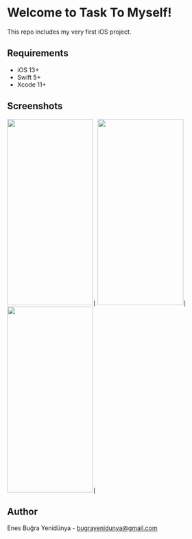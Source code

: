 # Welcome to Task To Myself!

This repo includes my very first iOS project.

## Requirements
 - iOS 13+
 - Swift 5+
 - Xcode 11+

## Screenshots

<img src="https://user-images.githubusercontent.com/54468032/93321874-5e698300-f81b-11ea-8db1-ce431c7baf96.png" width="200" height="433">∣
<img src="https://user-images.githubusercontent.com/54468032/93321432-cf5c6b00-f81a-11ea-91e4-669385e023b7.png" width="200" height="433">∣
<img src="https://user-images.githubusercontent.com/54468032/93321855-590c3880-f81b-11ea-8749-94a788b99e67.png" width="200" height="433">∣

## Author
Enes Buğra Yenidünya - bugrayenidunya@gmail.com 
